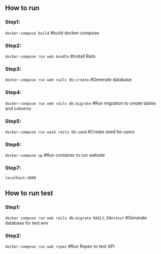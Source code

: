 ## How to run

### Step1:

`docker-compose build` #build docker-compose

### Step2:

`docker-compose run web bundle` #install Rails

### Step3:

`docker-compose run web rails db:create` #Generate database

### Step4:

`docker-compose run web rails db:migrate` #Run migration to create tables and columns

### Step5:

`docker-compose run wesb rails db:seed` #Create seed for users

### Step6:

`docker-compose up` #Run container to run website

### Step7:

`localhost:3000`

## How to run test

### Step1:

`docker compose run web rails db:migrate RAILS_ENV=test` #Generate database for test env

### Step2:

`docker-compose run web rspec` #Run Rspec to test API
